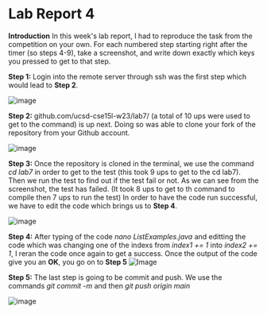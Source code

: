 # Lab Report 4

**Introduction**
  In this week's lab report, I had to reproduce the task from the competition on your own. For each numbered step starting  right after the timer (so steps 4-9), take a screenshot, and write down exactly which keys you pressed to get to that step.

**Step 1:**
  Login into the remote server through ssh was the first step which would lead to **Step 2**. 

![image](https://user-images.githubusercontent.com/122570747/224873017-3da02603-a7df-4cfb-a9c6-a57d71b10b13.png)

**Step 2:**
  github.com/ucsd-cse15l-w23/lab7/ (a total of 10 ups were used to get to the command) is up next. Doing so was able to clone your fork of the repository from your Github account.
  
![image](https://user-images.githubusercontent.com/122570747/224875051-2c4927b5-0217-48a7-8a77-b6066e02c440.png)

**Step 3:** 
  Once the repository is cloned in the terminal, we use the command *cd lab7* in order to get to the test (this took 9 ups to get to the cd lab7). Then we run the test to find out if the test fail or not. As we can see from the screenshot, the test has failed. (It took 8 ups to get to th command to compile then 7 ups to run the test) In order to have the code run successful, we have to edit the code which brings us to **Step 4**.
   
 ![image](https://user-images.githubusercontent.com/122570747/224876920-f77b9e25-fb9f-4605-ab2f-ae68575f604b.png)
  
  **Step 4:**
    After typing of the code *nano ListExamples.java* and editting the code which was changing one of the indexs from *index1 += 1* into *index2 += 1*, I reran the code once again to get a success. Once the output of the code give you an **OK**, you go on to **Step 5**
    ![Image](https://user-images.githubusercontent.com/122570747/224880605-1aab2e54-2c74-4ff5-967e-c1452e350fa4.png)
    
  **Step 5:**
    The last step is going to be commit and push. We use the commands *git commit -m* and then *git push origin main*

 ![image](https://user-images.githubusercontent.com/122570747/224881569-a89db5f1-bfc4-4bfe-94ea-865d8b8b82e2.png)

    
  

